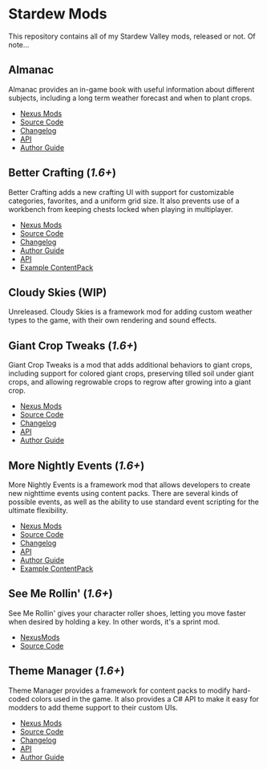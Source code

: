# Stardew Mods

This repository contains all of my Stardew Valley mods, released or not. Of note...


## Almanac

 Almanac provides an in-game book with useful information about different subjects,
 including a long term weather forecast and when to plant crops. 

* [Nexus Mods](https://www.nexusmods.com/stardewvalley/mods/11022)
* [Source Code](https://github.com/KhloeLeclair/StardewMods/tree/main/Almanac)
* [Changelog](https://github.com/KhloeLeclair/StardewMods/blob/main/Almanac/CHANGELOG.md)
* [API](https://github.com/KhloeLeclair/StardewMods/blob/main/Almanac/ModAPI.cs)
* [Author Guide](https://github.com/KhloeLeclair/StardewMods/blob/main/Almanac/author-guide.md)


## Better Crafting (*1.6+*)

Better Crafting adds a new crafting UI with support for customizable categories,
favorites, and a uniform grid size. It also prevents use of a workbench from
keeping chests locked when playing in multiplayer.

* [Nexus Mods](https://www.nexusmods.com/stardewvalley/mods/11115/)
* [Source Code](https://github.com/KhloeLeclair/StardewMods/tree/main/BetterCrafting)
* [Changelog](https://github.com/KhloeLeclair/StardewMods/blob/main/BetterCrafting/CHANGELOG.md)
* [Author Guide](https://github.com/KhloeLeclair/StardewMods/blob/main/BetterCrafting/author-guide.md)
* [API](https://github.com/KhloeLeclair/StardewMods/blob/main/BetterCrafting/ModAPI.cs)
* [Example ContentPack](https://github.com/KhloeLeclair/StardewMods/tree/main/BetterCrafting.Example)


## Cloudy Skies (WIP)

Unreleased. Cloudy Skies is a framework mod for adding custom weather types to
the game, with their own rendering and sound effects.


## Giant Crop Tweaks (*1.6+*)

Giant Crop Tweaks is a mod that adds additional behaviors to giant crops,
including support for colored giant crops, preserving tilled soil under
giant crops, and allowing regrowable crops to regrow after growing into
a giant crop.

* [Nexus Mods](https://www.nexusmods.com/stardewvalley/mods/14370)
* [Source Code](https://github.com/KhloeLeclair/StardewMods/tree/main/GiantCropTweaks)
* [Changelog](https://github.com/KhloeLeclair/StardewMods/blob/main/GiantCropTweaks/CHANGELOG.md)
* [API](https://github.com/KhloeLeclair/StardewMods/blob/main/GiantCropTweaks/IGiantCropTweaks.cs)
* [Author Guide](https://github.com/KhloeLeclair/StardewMods/blob/main/GiantCropTweaks/author-guide.md)


## More Nightly Events (*1.6+*)

More Nightly Events is a framework mod that allows developers to create
new nighttime events using content packs. There are several kinds of
possible events, as well as the ability to use standard event scripting
for the ultimate flexibility.

* [Nexus Mods](https://www.nexusmods.com/stardewvalley/mods/11115/)
* [Source Code](https://github.com/KhloeLeclair/StardewMods/tree/main/MoreNightlyEvents)
* [Changelog](https://github.com/KhloeLeclair/StardewMods/blob/main/MoreNightlyEvents/CHANGELOG.md)
* [API](https://github.com/KhloeLeclair/StardewMods/blob/main/MoreNightlyEvents/ModAPI.cs)
* [Author Guide](https://github.com/KhloeLeclair/StardewMods/blob/main/MoreNightlyEvents/author-guide.md)
* [Example ContentPack](https://github.com/KhloeLeclair/StardewMods/tree/main/MoreNightlyEvents/SamplePack)


## See Me Rollin' (*1.6+*)

See Me Rollin' gives your character roller shoes, letting you move faster when
desired by holding a key. In other words, it's a sprint mod.

* [NexusMods](https://www.nexusmods.com/stardewvalley/mods/10976)
* [Source Code](https://github.com/KhloeLeclair/StardewMods/tree/main/SeeMeRollin)


## Theme Manager (*1.6+*)

Theme Manager provides a framework for content packs to modify hard-coded
colors used in the game. It also provides a C# API to make it easy for
modders to add theme support to their custom UIs.

* [Nexus Mods](https://www.nexusmods.com/stardewvalley/mods/14525)
* [Source Code](https://github.com/KhloeLeclair/StardewMods/tree/main/ThemeManager)
* [Changelog](https://github.com/KhloeLeclair/StardewMods/blob/main/ThemeManager/CHANGELOG.md)
* [API](https://github.com/KhloeLeclair/StardewMods/blob/main/ThemeManager/IThemeManagerApi.cs)
* [Author Guide](https://github.com/KhloeLeclair/StardewMods/blob/main/ThemeManager/author-guide.md)
